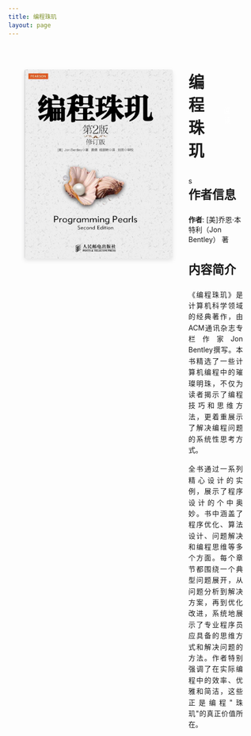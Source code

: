 ```yaml
---
title: 编程珠玑
layout: page
---
```

<div class="book-info">
  <div class="book-cover">
    <img src="https://github.com/binarycoder777/personal-pic/blob/main/pic/Xnip2025-02-21_08-39-08.jpg?raw=true" alt="编程珠玑">
  </div>
  <div class="book-details">
    <div class="book-title">
      <h1>编程珠玑</h1>
      <a href="https://github.com/binarycoder777/perosonal-book/blob/main/book/%E7%BC%96%E7%A8%8B%E7%8F%A0%E7%8E%91%EF%BC%88%E7%AC%AC2%E7%89%88%C2%B7%E4%BF%AE%E8%AE%A2%E7%89%88%EF%BC%89%20(%5B%E7%BE%8E%5D%E4%B9%94%E6%81%A9%C2%B7%E6%9C%AC%E7%89%B9%E5%88%A9%EF%BC%88Jon%20Bentley%EF%BC%89%20%E8%91%97)%20(Z-Library).pdf" class="read-link">阅读</a>
    </div>
    <div class="author-info">s
      <h2>作者信息</h2>
      <p><strong>作者</strong>: [美]乔恩·本特利（Jon Bentley） 著</p>
    </div>
    <div class="book-intro">
      <h2>内容简介</h2>
      <div class="intro-content">
        <p>《编程珠玑》是计算机科学领域的经典著作，由ACM通讯杂志专栏作家Jon Bentley撰写。本书精选了一些计算机编程中的璀璨明珠，不仅为读者揭示了编程技巧和思维方法，更着重展示了解决编程问题的系统性思考方式。</p>
        <p>全书通过一系列精心设计的实例，展示了程序设计的个中奥妙。书中涵盖了程序优化、算法设计、问题解决和编程思维等多个方面。每个章节都围绕一个典型问题展开，从问题分析到解决方案，再到优化改进，系统地展示了专业程序员应具备的思维方式和解决问题的方法。作者特别强调了在实际编程中的效率、优雅和简洁，这些正是编程"珠玑"的真正价值所在。</p>
      </div>
    </div>
  </div>
</div>

<style>
.book-info {
  display: flex;
  gap: 2rem;
  margin: 2rem 0;
  background-color: var(--vp-c-bg-soft);
  padding: 2rem;
  border-radius: 8px;
}

.book-cover img {
  max-width: 300px;
  height: auto;
  border-radius: 4px;
  box-shadow: 0 4px 8px rgba(0, 0, 0, 0.1);
}

.book-details {
  flex: 2;
}

.book-details h2 {
  margin-top: 0;
  color: var(--vp-c-text-1);
  font-size: 1.5rem;
  border-bottom: 2px solid var(--vp-c-divider);
  padding-bottom: 0.5rem;
  margin-bottom: 1rem;
}

.author-info {
  margin-bottom: 2rem;
}

.author-info p {
  margin: 0.5rem 0;
  color: var(--vp-c-text-2);
}

.intro-content {
  line-height: 1.6;
  color: var(--vp-c-text-2);
}

.intro-content p {
  margin: 1rem 0;
  text-align: justify;
}

@media (max-width: 768px) {
  .book-info {
    flex-direction: column;
    padding: 1rem;
  }

  .book-cover img {
    max-width: 100%;
  }
}

.book-title {
  display: flex;
  align-items: center;
  gap: 1rem;
  margin-bottom: 2rem;
}

.book-title h1 {
  margin: 0;
  color: var(--vp-c-text-1);
  font-size: 2rem;
}

.read-link {
  display: inline-block;
  padding: 0.5rem 1.5rem;
  background-color: var(--vp-c-brand);
  color: white;
  text-decoration: none;
  border-radius: 4px;
  transition: background-color 0.2s;
}

.read-link:hover {
  background-color: var(--vp-c-brand-dark);
}
</style>
